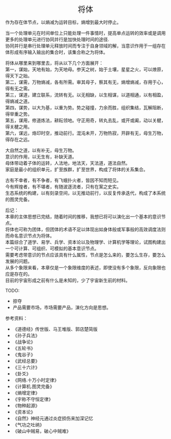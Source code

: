 <center><font size=5>将体</font></center>

作为存在体节点，以熵减为运转目标，熵增到最大时停止。<br>

当一个处理单元在时间单位上只能处理一件事情时，提高单点运转的效率或是调用更多的处理单元进行协同并行是加快处理时间的途径.<br/>
协同并行是串行处理单元释放时间而专注于自身领域的解，当意识作用于一组存在体形成有序输入输出的集合时，该集合称之为将体。<br/>

将体从哪里来到哪里去，将从以下几个方面展开：<br/>
第一，谋始，天地有始，为天地母。参天之树，始于土壤，星星之火，可以燎原，得天下之始。<br/>
第二，谋需，万物熵减，各有所需。审其母子，察其有无，熵增熵减，存用于心，得有无之需。<br/>
第三，谋道，建立联系，流转有无。以无相缺，以生相谋，以道相通，以有相盈，得熵减之道。<br/>
第四，谋势，以大为基，以重为势。势之碰撞，力余而胜，组织集结，瓦解阻断，得举重之势。<br/>
第五，谋用，修道炼法，耕耘领地。守正用奇，转丸去乱，或开或阖，动以关楗，得关楗之用。<br/>
第六，谋远，烙印时空，推动前行。混沌未开，万物热寂，开辟有无，母生万物，得存在之远。<br/>

大自然之道，以有补无，母生万物。<br/>
意识的作用，以无生有，补缺天道。<br/>
母体带动着子体的运转，人法地，地法天，天法道，道法自然。<br/>
家庭是最小的组织单元，扩至族群，扩至世界，构成了将体的关系集合。<br/>

古有不幸者，有不争者，有飞蛾扑火者，皆因不知而短见。<br/>
今有辉煌者，有不堪者，有随波逐流者，只有在案之史实。<br/>
生态系统的构建，以有刻录空间，以无推动前行，以反复传承迭代，构成了本系统的图灵完备。<br/>

后记：<br/>
本章的主体思想已完结，随着时间的推移，我想已将可以演化出一个基本的意识节点。<br/>
将体也可称为团体，但团体的术语不足以体现出如身体般或军事般的高效调度法则而命名意识节点为将体。<br/>
本篇综合了道学、易学、兵学、资本论以及物理学、计算机学等理论，试图构建出一个可计算、可组织、可模拟的基本意识节点。<br/>
需要考虑带意识的节点应该具有什么属性，节点是怎么来的，要怎么生存，要怎么发展的问题。<br/>
从多个象限来看，本章仅是一个象限维度的表述，即使没有多个象限，反向象限也应是存在的。<br/>
目前的宇宙形成之前有什么是未知的，少了宇宙新生前的材料。<br/>

TODO:
* 掠夺
* 产品需要市场，市场需要产品，演化方向是思想。

参考资料：
* 《道德经》传世版、马王堆版、郭店楚简版
* 《孙子兵法》
* 《战争论》
* 《五轮书》
* 《鬼谷子》
* 《武经总要》
* 《三十六计》
* 《卦爻》
* 《网络.十万小时定律》
* 《计算机.图灵完备》
* 《熵增定律》
* 《宇称不守恒定律》
* 《物种起源》
* 《资本论》
* 《自然》神经元通过炎症损伤来加深记忆
* 《气功之吐纳》
* 《破山中贼易，破心中贼难》
